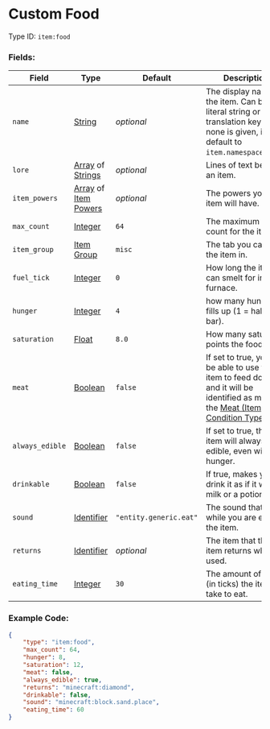 # Custom Food

Type ID: `item:food`

### Fields:

   Field   | Type | Default | Description
-----------|------|---------|-------------
`name` | [String](../data_types/string.md) | *optional* | The display name of the item. Can be a literal string or a translation key. If none is given, it'll default to `item.namespace.path`.
`lore` | [Array](../data_types/array.md) of [Strings](../data_types/string.md) | *optional* | Lines of text below an item.
`item_powers` | [Array](../data_types/array.md) of [Item Powers](../data_types/item_power.md) | *optional* | The powers your item will have.
`max_count` | [Integer](../data_types/integer.md) | `64` | The maximum stack count for the item.
`item_group`| [Item Group](../data_types/item_groups.md) | `misc` | The tab you can find the item in.
`fuel_tick` | [Integer](../data_types/integer.md) | `0` | How long the item can smelt for in a furnace.
`hunger` | [Integer](../data_types/integer.md) | `4` | how many hunger it fills up (1 = half a bar).
`saturation` | [Float](../data_types/float.md) | `8.0` | How many saturation points the food fills.
`meat` | [Boolean](../data_types/boolean.md) | `false` | If set to true, you'll be able to use this item to feed dogs, and it will be identified as meat by the [Meat (Item Condition Type)](https://apoli.readthedocs.io/en/latest/types/item_condition_types/meat).
`always_edible` | [Boolean](../data_types/boolean.md) | `false` | If set to true, this item will always be edible, even with full hunger.
`drinkable` | [Boolean](../data_types/boolean.md) | `false` | If true, makes you drink it as if it was milk or a potion.
`sound` | [Identifier](../data_types/identifier.md) | `"entity.generic.eat"` | The sound that plays while you are eating the item.
`returns` | [Identifier](../data_types/identifier.md) | *optional* | The item that this item returns when used.
`eating_time` | [Integer](../data_types/integer.md) | `30` | The amount of time (in ticks) the item will take to eat.

### Example Code:

```json
{
    "type": "item:food",
    "max_count": 64,
    "hunger": 8,
    "saturation": 12,
    "meat": false,
    "always_edible": true,
    "returns": "minecraft:diamond",
    "drinkable": false,
    "sound": "minecraft:block.sand.place",
    "eating_time": 60
}
```

